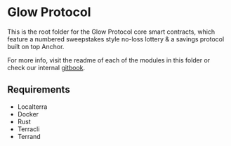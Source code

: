 # Glow Protocol
This is the root folder for the Glow Protocol core smart contracts, which feature a numbered sweepstakes style no-loss lottery & a savings protocol built on top Anchor.

For more info, visit the readme of each of the modules in this folder or check our internal [gitbook](https://app.gitbook.com/@elevenyellow/s/ey/).

## Requirements
- Localterra
- Docker
- Rust
- Terracli
- Terrand
